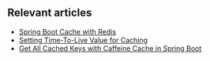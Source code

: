 ## Relevant articles
- [Spring Boot Cache with Redis](https://www.baeldung.com/spring-boot-redis-cache)
- [Setting Time-To-Live Value for Caching](https://www.baeldung.com/spring-setting-ttl-value-cache)
- [Get All Cached Keys with Caffeine Cache in Spring Boot](https://www.baeldung.com/spring-boot-caffeine-spring-get-all-keys)

